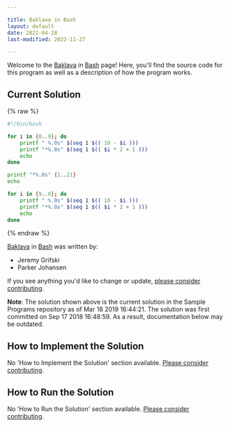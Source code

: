 ```yaml
---

title: Baklava in Bash
layout: default
date: 2022-04-28
last-modified: 2022-11-27

---
```


Welcome to the [Baklava](https://sampleprograms.io/projects/baklava) in [Bash](https://sampleprograms.io/languages/bash) page! Here, you'll find the source code for this program as well as a description of how the program works.

## Current Solution

{% raw %}

```bash
#!/bin/bash

for i in {0..9}; do
	printf " %.0s" $(seq 1 $(( 10 - $i )))
	printf "*%.0s" $(seq 1 $(( $i * 2 + 1 )))
	echo
done

printf "*%.0s" {1..21}
echo

for i in {9..0}; do
	printf " %.0s" $(seq 1 $(( 10 - $i )))
	printf "*%.0s" $(seq 1 $(( $i * 2 + 1 )))
	echo
done
```

{% endraw %}

[Baklava](https://sampleprograms.io/projects/baklava) in [Bash](https://sampleprograms.io/languages/bash) was written by:

- Jeremy Grifski
- Parker Johansen

If you see anything you'd like to change or update, [please consider contributing](https://github.com/TheRenegadeCoder/sample-programs).

**Note**: The solution shown above is the current solution in the Sample Programs repository as of Mar 18 2019 16:44:21. The solution was first committed on Sep 17 2018 16:48:59. As a result, documentation below may be outdated.

## How to Implement the Solution

No 'How to Implement the Solution' section available. [Please consider contributing](https://github.com/TheRenegadeCoder/sample-programs-website).

## How to Run the Solution

No 'How to Run the Solution' section available. [Please consider contributing](https://github.com/TheRenegadeCoder/sample-programs-website).